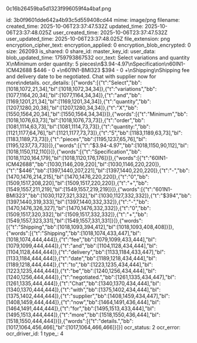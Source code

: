 0c16b26459ba5d1323f996059f4a4baf.png

id: 3b0f9601dde642a4b93c5d559408cd44
mime: image/png
filename: 
created_time: 2025-10-06T23:37:47.532Z
updated_time: 2025-10-06T23:37:48.025Z
user_created_time: 2025-10-06T23:37:47.532Z
user_updated_time: 2025-10-06T23:37:48.025Z
file_extension: png
encryption_cipher_text: 
encryption_applied: 0
encryption_blob_encrypted: 0
size: 262093
is_shared: 0
share_id: 
master_key_id: 
user_data: 
blob_updated_time: 1759793867532
ocr_text: Select variations and quantity X\nMinimum order quantity: 5 pieces\n$3.94-4.97\nSpecification\n60IN1-ICM42688 $446 - 0 +\n601N1-BMI323 $394 - 0 +\nShipping\nShipping fee and delivery date to be negotiated. Chat with supplier now for more\ndetails.
ocr_details: [{"words":[{"t":"Select","bb":[1018,1072,21,34],"bl":[1018,1072,34,34]},{"t":"variations","bb":[1077,1164,20,34],"bl":[1077,1164,34,34]},{"t":"and","bb":[1169,1201,21,34],"bl":[1169,1201,34,34]},{"t":"quantity","bb":[1207,1280,20,38],"bl":[1207,1280,34,34]},{"t":"X","bb":[1550,1564,20,34],"bl":[1550,1564,34,34]}]},{"words":[{"t":"Minimum","bb":[1018,1076,63,73],"bl":[1018,1076,73,73]},{"t":"order","bb":[1081,1114,63,73],"bl":[1081,1114,73,73]},{"t":"quantity:","bb":[1121,1177,64,76],"bl":[1121,1177,73,73]},{"t":"5","bb":[1183,1189,63,73],"bl":[1183,1189,73,73]},{"t":"pieces","bb":[1195,1237,65,76],"bl":[1195,1237,73,73]}]},{"words":[{"t":"$3.94-4.97","bb":[1018,1150,90,112],"bl":[1018,1150,112,110]}]},{"words":[{"t":"Specification","bb":[1018,1120,164,179],"bl":[1018,1120,176,176]}]},{"words":[{"t":"60IN1-ICM42688","bb":[1030,1146,209,220],"bl":[1030,1146,220,220]},{"t":"$446","bb":[1397,1440,207,221],"bl":[1397,1440,220,220]},{"t":"-","bb":[1470,1476,214,215],"bl":[1470,1476,220,220]},{"t":"0","bb":[1509,1517,208,220],"bl":[1509,1517,220,220]},{"t":"+","bb":[1549,1557,211,219],"bl":[1549,1557,219,219]}]},{"words":[{"t":"601N1-BMI323","bb":[1030,1127,321,332],"bl":[1030,1127,332,332]},{"t":"$394","bb":[1397,1440,319,333],"bl":[1397,1440,332,332]},{"t":"-","bb":[1470,1476,326,327],"bl":[1470,1476,332,332]},{"t":"0","bb":[1509,1517,320,332],"bl":[1509,1517,332,332]},{"t":"+","bb":[1549,1557,323,331],"bl":[1549,1557,331,331]}]},{"words":[{"t":"Shipping","bb":[1018,1093,394,412],"bl":[1018,1093,408,408]}]},{"words":[{"t":"Shipping","bb":[1018,1074,433,447],"bl":[1018,1074,444,444]},{"t":"fee","bb":[1079,1099,433,444],"bl":[1079,1099,444,444]},{"t":"and","bb":[1104,1128,434,444],"bl":[1104,1128,444,444]},{"t":"delivery","bb":[1133,1184,433,447],"bl":[1133,1184,444,444]},{"t":"date","bb":[1189,1218,434,444],"bl":[1189,1218,444,444]},{"t":"to","bb":[1223,1235,434,444],"bl":[1223,1235,444,444]},{"t":"be","bb":[1240,1256,434,444],"bl":[1240,1256,444,444]},{"t":"negotiated.","bb":[1261,1335,434,447],"bl":[1261,1335,444,444]},{"t":"Chat","bb":[1340,1370,434,444],"bl":[1340,1370,444,444]},{"t":"with","bb":[1375,1402,434,444],"bl":[1375,1402,444,444]},{"t":"supplier","bb":[1408,1459,434,447],"bl":[1408,1459,444,444]},{"t":"now","bb":[1464,1491,436,444],"bl":[1464,1491,444,444]},{"t":"for","bb":[1495,1513,433,444],"bl":[1495,1513,444,444]},{"t":"more","bb":[1518,1550,436,444],"bl":[1518,1550,444,444]}]},{"words":[{"t":"details.","bb":[1017,1064,456,466],"bl":[1017,1064,466,466]}]}]
ocr_status: 2
ocr_error: 
ocr_driver_id: 1
type_: 4